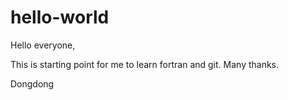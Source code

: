 # hello-world

Hello everyone,

This is starting point for me to learn fortran and git. Many thanks.

Dongdong
